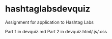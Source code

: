 # hashtaglabsdevquiz
Assignment for application to Hashtag Labs

Part 1 in devquiz.md
Part 2 in devquiz.html/.js/.css
